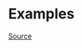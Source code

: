 


# Examples


[Source](http://www.rubydoc.info/gems/rubocop/RuboCop/Cop/Lint/DuplicateCaseCondition)